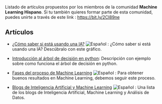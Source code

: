 Listado de artículos propuestos por los miembros de la comunidad **Machine Learning Hispano**. Si tu también quieres formar parte de esta comunidad, puedes unirte a través de este link : https://bit.ly/2CI89ne

## Artículos

* [¿Cómo saber si está usando una IA?](https://www.technologyreview.es/s/10738/como-saber-si-esta-usando-una-ia-descubralo-con-este-grafico?fbclid=IwAR0jBC2HooVH9RXiOIT77b84OTCa14mLZWEd06FJVAgc6ZIlh1b7snTwAoI) ![Español](http://www.kreativekorp.com/lib/flags/es.png) : ¿Cómo saber si está usando una IA? Descúbralo con este gráfico.

* [Introducción al árbol de decisión en python](http://www.aprendemachinelearning.com/arbol-de-decision-en-python-clasificacion-y-prediccion/): Descripción con ejemplo sobre como funciona el árbol de decisión en python.

* [Fases del proceso de Machine Learning](https://iartificial.net/fases-del-proceso-de-machine-learning/) ![Español](http://www.kreativekorp.com/lib/flags/es.png) : Para obtener buenos resultados en Machine Learning, debemos seguir este proceso.

* [Blogs de Inteligencia Artificial y Machine Learning](https://iartificial.net/blogs-de-inteligencia-artificial-y-machine-learning/) ![Español](http://www.kreativekorp.com/lib/flags/es.png) : Una lista de los blogs de Inteligencia Artificial, Machine Learning y Análisis de Datos.
